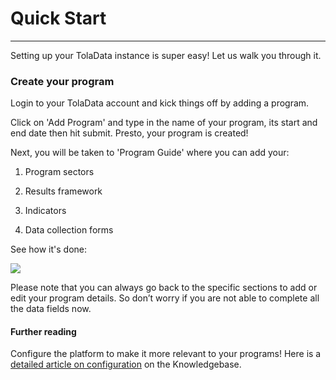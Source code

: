 # Quick Start

---

Setting up your TolaData instance is super easy! Let us walk you through it.

### Create your program

Login to your TolaData account and kick things off by adding a program.

Click on 'Add Program' and type in the name of your program, its start and end date then hit submit. Presto, your program is created!

Next, you will be taken to 'Program Guide' where you can add your:

1. Program sectors

2. Results framework

3. Indicators

4. Data collection forms

See how it's done:

![](https://lh5.googleusercontent.com/zCVkProukpBUiQR5kgu7jc4bajRu6T1wLunQcXlVPcWdf-hqx5SBjjGrI8oMwjyTawWIaUghBFskvsUOX73hT2VKBDBPNRUOJD4kRG5pCbpjLpnIyuApPWPafMw-7CtPEGV-lFnJ)

Please note that you can always go back to the specific sections to add or edit your program details. So don’t worry if you are not able to complete all the data fields now.

#### Further reading
Configure the platform to make it more relevant to your programs! Here is a [detailed article on configuration](https://help.toladata.com/en/4-manage-users/configuration.html) on the Knowledgebase.




